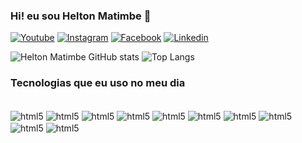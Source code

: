 ### Hi! eu sou Helton Matimbe 👋

[![Youtube](https://img.shields.io/badge/YouTube-FF0000?style=for-the-badge&logo=youtube&logoColor=white)](https://www.youtube.com/@hulitoscode)
[![Instagram](https://img.shields.io/badge/Instagram-E4405F?style=for-the-badge&logo=instagram&logoColor=white)](l.instagram.com/heltonmatimbe)
[![Facebook](https://img.shields.io/badge/Facebook-1877F2?style=for-the-badge&logo=facebook&logoColor=white)](facebook.com/matimbe8)
[![Linkedin](https://img.shields.io/badge/LinkedIn-0077B5?style=for-the-badge&logo=linkedin&logoColor=white)](linkedin.com/in/heltonmatimbe)

![Helton Matimbe GitHub stats](https://github-readme-stats.vercel.app/api?username=Hulitoscode&show_icons=true&theme=radical)
![Top Langs](https://github-readme-stats.vercel.app/api/top-langs/?username=HulitosCode&layout=compact)
### Tecnologias que eu uso no meu dia

<div style="display: inline_block"><br/>
    <img align="center" alt="html5" src="https://img.shields.io/badge/HTML5-E34F26?style=for-the-badge&logo=html5&logoColor=white"/>
    <img align="center" alt="html5" src="https://img.shields.io/badge/CSS3-1572B6?style=for-the-badge&logo=css3&logoColor=white"/>
    <img align="center" alt="html5" src="https://img.shields.io/badge/Bootstrap-563D7C?style=for-the-badge&logo=bootstrap&logoColor=white"/>
    <img align="center" alt="html5" src="https://img.shields.io/badge/Tailwind_CSS-38B2AC?style=for-the-badge&logo=tailwind-css&logoColor=white"/>
    <img align="center" alt="html5" src="https://img.shields.io/badge/Python-14354C?style=for-the-badge&logo=python&logoColor=white"/>
    <img align="center" alt="html5" src="https://img.shields.io/badge/Flask-000000?style=for-the-badge&logo=flask&logoColor=white"/>
    <img align="center" alt="html5" src="https://img.shields.io/badge/MySQL-00000F?style=for-the-badge&logo=mysql&logoColor=white"/>
    <img align="center" alt="html5" src="https://img.shields.io/badge/MariaDB-003545?style=for-the-badge&logo=mariadb&logoColor=white"/>
    <img align="center" alt="html5" src="https://img.shields.io/badge/docker-1572B6?style=for-the-badge&logo=docker&logoColor=white"/>
    <img align="center" alt="html5" src="https://img.shields.io/badge/logo-javascript-blue?logo=javascript&logoColor=white"/>

</div>

